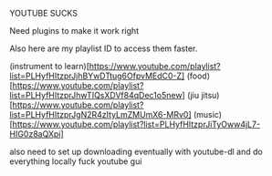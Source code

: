YOUTUBE SUCKS 

Need plugins to make it work right

Also here are my playlist ID to access them faster.

(instrument to learn)[https://www.youtube.com/playlist?list=PLHyfHItzprJjhBYwDTtug6OfpvMEdC0-Z] 
(food)[https://www.youtube.com/playlist?list=PLHyfHItzprJhwTIQsXDVf84qDec1o5new] 
(jiu jitsu)[https://www.youtube.com/playlist?list=PLHyfHItzprJgN2R4zItyLmZMUmX6-MRv0] 
(music)[https://www.youtube.com/playlist?list=PLHyfHItzprJiTyOww4jL7-HIG0z8aQXpi] 


also need to set up downloading eventually with youtube-dl and do everything locally fuck youtube gui
